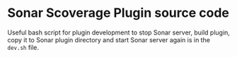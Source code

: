 # Sonar Scoverage Plugin source code #

Useful bash script for plugin development to stop Sonar server, build plugin, copy it to Sonar plugin
directory and start Sonar server again is in the `dev.sh` file.